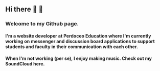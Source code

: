 ## Hi there 👋 🤘

### Welcome to my Github page.

#### I'm a website developer at Perdoceo Education where I'm currently working on messenger and discussion board applications to support students and faculty in their communication with each other. 

#### When I'm not working (per se), I enjoy making music. Check out my SoundCloud here.

<!--
**roryjames/roryjames** is a ✨ _special_ ✨ repository because its `README.md` (this file) appears on your GitHub profile.

Here are some ideas to get you started:

- 🔭 I’m currently working on ...
- 🌱 I’m currently learning ...
- 👯 I’m looking to collaborate on ...
- 🤔 I’m looking for help with ...
- 💬 Ask me about ...
- 📫 How to reach me: ...
- 😄 Pronouns: ...
- ⚡ Fun fact: ...
-->

